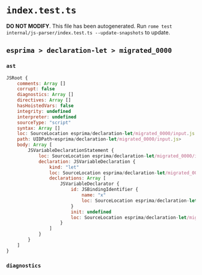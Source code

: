 # `index.test.ts`

**DO NOT MODIFY**. This file has been autogenerated. Run `rome test internal/js-parser/index.test.ts --update-snapshots` to update.

## `esprima > declaration-let > migrated_0000`

### `ast`

```javascript
JSRoot {
	comments: Array []
	corrupt: false
	diagnostics: Array []
	directives: Array []
	hasHoistedVars: false
	integrity: undefined
	interpreter: undefined
	sourceType: "script"
	syntax: Array []
	loc: SourceLocation esprima/declaration-let/migrated_0000/input.js 1:0-2:0
	path: UIDPath<esprima/declaration-let/migrated_0000/input.js>
	body: Array [
		JSVariableDeclarationStatement {
			loc: SourceLocation esprima/declaration-let/migrated_0000/input.js 1:0-1:5
			declaration: JSVariableDeclaration {
				kind: "let"
				loc: SourceLocation esprima/declaration-let/migrated_0000/input.js 1:0-1:5
				declarations: Array [
					JSVariableDeclarator {
						id: JSBindingIdentifier {
							name: "x"
							loc: SourceLocation esprima/declaration-let/migrated_0000/input.js 1:4-1:5 (x)
						}
						init: undefined
						loc: SourceLocation esprima/declaration-let/migrated_0000/input.js 1:4-1:5
					}
				]
			}
		}
	]
}
```

### `diagnostics`

```

```
